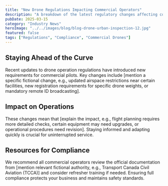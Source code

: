```yaml
---
title: "New Drone Regulations Impacting Commercial Operators"
description: "A breakdown of the latest regulatory changes affecting commercial drone pilots in our region and what you need to know to stay compliant."
pubDate: 2025-03-15
category: "Industry News"
heroImage: "../../images/blog/blog-drone-urban-inspection-12.jpg"
featured: false
tags: ["Regulations", "Compliance", "Commercial Drones"]
---
```


## Staying Ahead of the Curve

Recent updates to drone operation regulations have introduced new requirements for commercial pilots. Key changes include [mention a specific fictional change, e.g., updated airspace restrictions near certain facilities, new registration requirements for specific drone weights, or mandatory remote ID broadcasting].

## Impact on Operations

These changes mean that [explain the impact, e.g., flight planning requires more detailed checks, certain equipment may need upgrades, or operational procedures need revision]. Staying informed and adapting quickly is crucial for uninterrupted service.

## Resources for Compliance

We recommend all commercial operators review the official documentation from [mention relevant fictional authority, e.g., Transport Canada Civil Aviation (TCCA)] and consider refresher training if needed. Ensuring full compliance protects your business and maintains safety standards.
